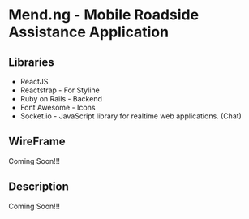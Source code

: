 # Mend.ng - Mobile  Roadside Assistance  Application

## Libraries
* ReactJS
* Reactstrap - For Styline
* Ruby on Rails - Backend
* Font Awesome - Icons
* Socket.io - JavaScript library for realtime web applications. (Chat)


## WireFrame

Coming Soon!!!


## Description

Coming Soon!!!
